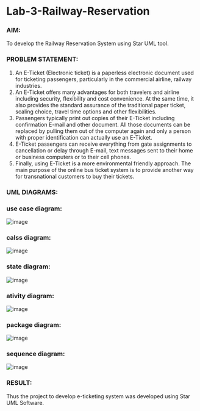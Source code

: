 # Lab-3-Railway-Reservation

### AIM:
To develop the Railway Reservation System using Star UML tool.
### PROBLEM STATEMENT:
1. An E-Ticket (Electronic ticket) is a paperless electronic document used for ticketing
passengers, particularly in the commercial airline, railway industries.
2. An E-Ticket offers many advantages for both travelers and airline including security,
flexibility and cost convenience. At the same time, it also provides the standard assurance of
the traditional paper ticket, scaling choice, travel time options and other flexibilities.
3. Passengers typically print out copies of their E-Ticket including confirmation E-mail
and other document. All those documents can be replaced by pulling them out of the computer
again and only a person with proper identification can actually use an E-Ticket.
4. E-Ticket passengers can receive everything from gate assignments to cancellation or
delay through E-mail, text messages sent to their home or business computers or to their cell
phones.
5. Finally, using E-Ticket is a more environmental friendly approach. The main purpose
of the online bus ticket system is to provide another way for transnational customers to buy
their tickets.
### UML DIAGRAMS:
### use case diagram:
![image](https://github.com/kanishka2305/Lab-3-Railway-Reservation/assets/113497357/e76cbf49-376a-45c4-a7ed-f86073ebc2d0)
### calss diagram:
![image](https://github.com/kanishka2305/Lab-3-Railway-Reservation/assets/113497357/4d648a21-cd27-4db4-b456-1aa7c04a6fbe)
### state diagram:
![image](https://github.com/kanishka2305/Lab-3-Railway-Reservation/assets/113497357/7db1b4f5-7e37-49b4-8a25-d2195042e80a)
### ativity diagram:
![image](https://github.com/kanishka2305/Lab-3-Railway-Reservation/assets/113497357/e6270d36-0875-43dd-882d-d7425263b2d7)
### package diagram:
![image](https://github.com/kanishka2305/Lab-3-Railway-Reservation/assets/113497357/82b5bfd5-3bba-4b27-8842-f52f90be2f88)
### sequence diagram:
![image](https://github.com/kanishka2305/Lab-3-Railway-Reservation/assets/113497357/5bfc17df-4bba-48e2-9e64-7ca9a45826e3)




### RESULT:
Thus the project to develop e-ticketing system was developed using Star UML Software.
